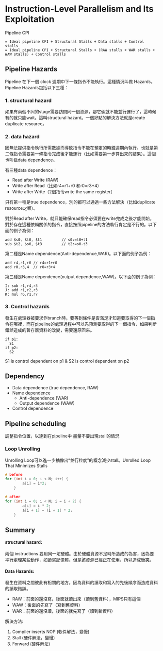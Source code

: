 # Instruction-Level Parallelism and Its Exploitation

Pipeline CPI
```
= Ideal pipeline CPI + Structural Stalls + Data stalls + Control stalls
= Ideal pipeline CPI + Structural Stalls + (RAW stalls + WAR stalls + WAW stalls) + Control stalls
```

## Pipeline Hazards
Pipeline 在下一個 clock 週期中下一條指令不能執行。這種情況叫做 Hazards。Pipeline Hazards包括以下三種：

### 1. structural hazard
如果有兩個不同的stage需要訪問同一個資源，那它倆就不能並行運行了，這時候有的就只能wait。這叫structural hazard。一個好點的解決方法就是create duplicate resource。

### 2. data hazard
因無法提供指令執行所需數據而導致指令不能在預定的時鐘週期內執行。也就是第二條指令需要第一條指令完成後才能運行（比如需要第一步算出來的結果）。這個也叫做data dependence。

有三種data dependence：
- Read after Write (RAW)
- Write after Read（比如r4=r1+r0 和r0=r3+4）
- Write after Write（2個指令write the same register）

只有第一種是true dependence，別的都可以通過一些方法解決（比如duplicate resource之類）。

對於Read after Write，就只能確保read指令必須要在write完成之後才能開始。對於存在這種依賴關係的指令，直接按照pipeline的方法執行肯定是不行的。以下面的例子為例：
```
add $s0, $t0, $t1         // s0:=t0+t1 
sub $t2, $s0, $t3         // t2:=s0-t3
```

第二種是Name dependence(Anti-dependence,WAR)。以下面的例子為例：
```
add r4,r1,r0 // r4=r1+r0 
add r0,r3,4  // r0=r3+4
```

第三種是Name dependence(output dependence,WAW)。以下面的例子為例：
```
I: sub r1,r4,r3
J: add r1,r2,r3
K: mul r6,r1,r7
```
### 3. Control hazards
發生在處理器被要求作branch時，要等到條件是否滿足才知道要取得的下一個指令在哪裡，而在pipeline的處理過程中可以先預測要取得的下一個指令，如果判斷錯誤造成的暫存器資料的改變，需要還原回來。
```
if p1:
  S1
if p2:
  S2
```
S1 is control dependent on p1 & S2 is control dependent on p2

## Dependency
- Data dependence (true dependence, RAW)
- Name dependence
    - Anti-dependence (WAR)
    - Output dependence (WAW)
- Control dependence

## Pipeline scheduling
調整指令位置，以達到在pipeline中 盡量不要出現stall的情況

### Loop Unrolling
Unrolling Loop可以進一步抽像出“並行粒度”的概念減少stall。Unrolled Loop That Minimizes Stalls

```c
# before
for (int i = 0; i < N; i++) {
		a[i] = i*2;
	}

# after
for (int i = 0; i < N; i = i + 2) {
		a[i] = i * 2;
		a[i + 1] = (i + 1) * 2;
	}
```



## Summary
#### structural hazard:
兩個 instructions 要用同一坨硬體。由於硬體資源不足時所造成的為害，因為要平行處理某些動作，如讀寫記憶體，但是該資源已經正在使用，所以造成衝突。

#### Data Hazards: 
發生在資料之間彼此有相關的地方，因為資料的讀取和寫入的先後順序而造成資料的讀取錯誤。
- RAW：前面的還沒寫，後面就讀出來（讀到舊資料），MIPS只有這個
- WAW：後面的先寫了（寫到舊資料）
- WAR：前面的還沒讀，後面的就先寫了（讀到新資料）

解決方法:
1. Compiler inserts NOP (軟件解法，變慢)
2. Stall (硬件解法，變慢)
3. Forward (硬件解法) 